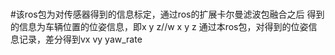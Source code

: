 #
#该ros包为对传感器得到的信息标定，通过ros的扩展卡尔曼滤波包融合之后
得到的信息为车辆位置的位姿信息，即x y z//w x y z
通过本ros包，对得到的位姿信息记录，差分得到vx vy yaw_rate